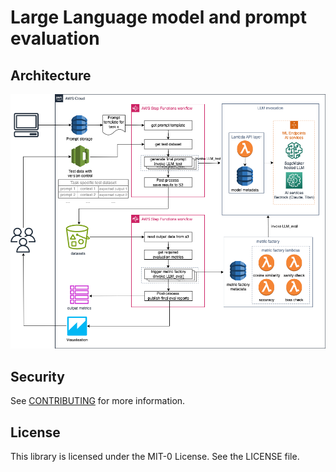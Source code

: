 # Large Language model and prompt evaluation

## Architecture

![Architecture](Assets/eval-prompt-ops.png)

## Security

See [CONTRIBUTING](CONTRIBUTING.md#security-issue-notifications) for more information.

## License

This library is licensed under the MIT-0 License. See the LICENSE file.
